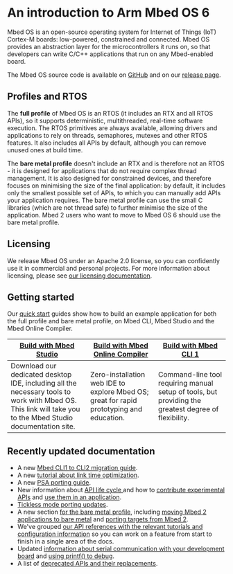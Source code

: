 # An introduction to Arm Mbed OS 6

Mbed OS is an open-source operating system for Internet of Things (IoT) Cortex-M boards: low-powered, constrained and connected. Mbed OS provides an abstraction layer for the microcontrollers it runs on, so that developers can write C/C++ applications that run on any Mbed-enabled board.

The Mbed OS source code is available on [GitHub](https://github.com/ARMmbed/mbed-os) and on our [release page](https://os.mbed.com/releases/).

## Profiles and RTOS

The **full profile** of Mbed OS is an RTOS (it includes an RTX and all RTOS APIs), so it supports deterministic, multithreaded, real-time software execution. The RTOS primitives are always available, allowing drivers and applications to rely on threads, semaphores, mutexes and other RTOS features. It also includes all APIs by default, although you can remove unused ones at build time.

The **bare metal profile** doesn't include an RTX and is therefore not an RTOS - it is designed for applications that do not require complex thread management. It is also designed for constrained devices, and therefore focuses on minimising the size of the final application: by default, it includes only the smallest possible set of APIs, to which you can manually add APIs your application requires. The bare metal profile can use the small C libraries (which are not thread safe) to further minimise the size of the application. Mbed 2 users who want to move to Mbed OS 6 should use the bare metal profile.

## Licensing

We release Mbed OS under an Apache 2.0 license, so you can confidently use it in commercial and personal projects. For more information about licensing, please see [our licensing documentation](../contributing/license.html).

## Getting started

Our [quick start](../quick-start/index.html) guides show how to build an example application for both the full profile and bare metal profile, on Mbed CLI, Mbed Studio and the Mbed Online Compiler.

| [Build with Mbed Studio](https://os.mbed.com/docs/mbed-studio/current/getting-started/index.html) | [Build with Mbed Online Compiler](../quick-start/build-with-the-online-compiler.html) |  [Build with Mbed CLI 1](../quick-start/build-with-mbed-cli.html) |
| --- | --- | --- |
| Download our dedicated desktop IDE, including all the necessary tools to work with Mbed OS. <br>This link will take you to the Mbed Studio documentation site. | Zero-installation web IDE to explore Mbed OS; great for rapid prototyping and education. | Command-line tool requiring manual setup of tools, but providing the greatest degree of flexibility. |

## Recently updated documentation

- A new [Mbed CLI1 to CLI2 migration guide](../tools/mbed_cli_2/migration_guide.md).
- A new [tutorial about link time optimization](../apis/link-time-optimization.html).
- A new [PSA porting guide](../porting/porting-security.html).
- New information about [API life cycle ](../introduction/versions-and-releases.html#the-api-life-cycle) and how to [contribute experimental APIs](../contributing/software-design.html#experimental-apis) and [use them in an application](../program-setup/build-rules.html#label-directories).
- [Tickless mode porting updates](../porting/tickless-mode.html).
- A new section [for the bare metal profile](../bare-metal/index.html), including [moving Mbed 2 applications to bare metal](../bare-metal/using-the-bare-metal-profile.html) and [porting targets from Mbed 2](../bare-metal/porting-a-target-from-mbed-os-2-to-mbed-os-6-bare-metal.html).
- We've grouped [our API references with the relevant tutorials and configuration information](../apis/index.html) so you can work on a feature from start to finish in a single area of the docs.
- Updated [information about serial communication with your development board](../program-setup/serial-communication.html) and [using printf() to debug](../debug-test/debugging-using-printf-statements.html).
- A list of [deprecated APIs and their replacements](../apis/index.html#deprecated-apis).

